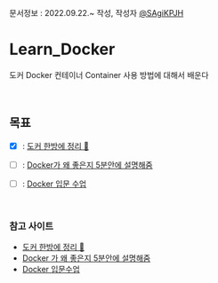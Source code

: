 문서정보 : 2022.09.22.~ 작성, 작성자 [@SAgiKPJH](https://github.com/SAgiKPJH)

# Learn_Docker
도커 Docker 컨테이너 Container 사용 방법에 대해서 배운다

<br>

## 목표

- [x] : [도커 한방에 정리 🐳](https://github.com/SagiK-Repository/Learn_Docker/blob/main/%EB%8F%84%EC%BB%A4%20%ED%95%9C%EB%B0%A9%EC%97%90%20%EC%A0%95%EB%A6%AC%20%F0%9F%90%B3.md)
- [ ] : [Docker가 왜 좋은지 5분안에 설명해줌]()
- [ ] : [Docker 입문 수업]()


<br>

### 참고 사이트

- [도커 한방에 정리 🐳](https://www.youtube.com/watch?v=LXJhA3VWXFA)
- [Docker 가 왜 좋은지 5분안에 설명해줌](https://www.youtube.com/watch?v=chnCcGCTyBg)
- [Docker 입문수업](https://www.youtube.com/watch?v=Ps8HDIAyPD0&list=PLuHgQVnccGMDeMJsGq2O-55Ymtx0IdKWf)
